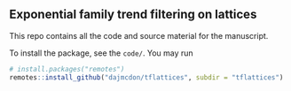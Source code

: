 ## Exponential family trend filtering on lattices

This repo contains all the code and source material for the manuscript.

To install the package, see the `code/`. You may run

```r
# install.packages("remotes")
remotes::install_github("dajmcdon/tflattices", subdir = "tflattices")
```